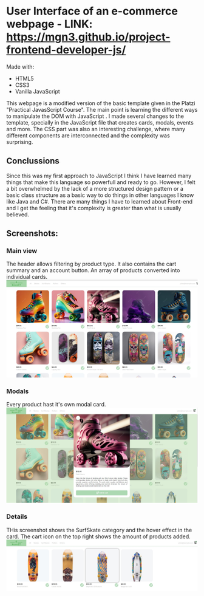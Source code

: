 # User Interface of an e-commerce webpage - LINK: https://mgn3.github.io/project-frontend-developer-js/

Made with:

- HTML5
- CSS3
- Vanilla JavaScript

This webpage is a modified version of the basic template given in the Platzi "Practical JavasScript Course".
The main point is learning the different ways to manipulate the DOM with JavaScript . I made several changes to the template, specially in the JavaScript file that creates cards, modals, events and more. The CSS part was also an interesting challenge, where many different components are interconnected and the complexity was surprising.

## Conclussions
Since this was my first approach to JavaScript I think I have learned many things that make this language so powerfull and ready to go. However, I felt a bit overwhelmed by the lack of a more structured design pattern or a basic class structure as a basic way to do things in other languages I know like Java and C#.
There are many things I have to learned about Front-end and I get the feeling that it's complexity is greater than what is usually believed.

## Screenshots:
### Main view
The header allows filtering by product type. It also contains the cart summary and an account button.
An array of products converted into individual cards.
![screenshot1](screenshots/screenshot1.jpg)

### Modals
Every product hast it's own modal card. 
![screenshot1](screenshots/screenshot2.jpg)

### Details
THis screenshot shows the SurfSkate category and the hover effect in the card. The cart icon on the top right shows the amount of products added.
![screenshot1](screenshots/screenshot3.jpg)
